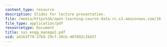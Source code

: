 ```yaml
---
content_type: resource
description: Slides for lecture presentation.
file: /media/https%3A/open-learning-course-data-rc.s3.amazonaws.com/16-83x-space-systems-engineering-spring-2002-spring-2003/a4163f7937b929cf30cb40f892c1bb57_sys_engg_manage2.pdf
file_type: application/pdf
resourcetype: Document
title: sys_engg_manage2.pdf
uid: a4163f79-37b9-29cf-30cb-40f892c1bb57
---
```

